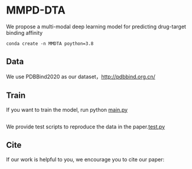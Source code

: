 # MMPD-DTA
We propose a multi-modal deep learning model for predicting drug-target binding affinity
```
conda create -n MMDTA poython=3.8
```
 
## Data
We use PDBBind2020 as our dataset，http://pdbbind.org.cn/
## Train
If you want to train the model, run python [main.py](main.py)
##
We provide test scripts to reproduce the data in the paper.[test.py](test.py)
## Cite
If our work is helpful to you, we encourage you to cite our paper:
